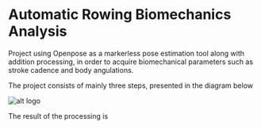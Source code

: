 # Automatic Rowing Biomechanics Analysis

Project using Openpose as a markerless pose estimation tool along with addition processing, in order to acquire biomechanical parameters such as stroke cadence and body angulations.

The project consists of mainly three steps, presented in the diagram below

![alt logo](images/Etapa1)

The result of the processing is 

